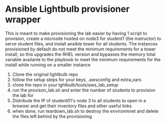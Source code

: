 # Ansible Lightbulb provisioner wrapper

This is meant to make provisioning the lab easier by having 1 script to provision, create a microsite hosted on node3 for student1 (the instructor) to serve student files, and install ansible tower for all students. The instances provisioned by default do not meet the minimum requirements for a tower install, so this upgrades the RHEL version and bypasses the memory total variable availanle to the playbook to meet the minimum requirements for the install while running on a smaller instance

1. Clone the original lightbulb repo
2. follow the setup steps for your keys, .awsconfig and extra_vars
3. clone the repo in your lghtbulb/tools/aws_lab_setup
4. run the provison_lab.sh and enter the number of students to provision the lab for
5. Distribute the IP of student01's node 3 to all students to open in a browser and get their inventory files and other useful links
6. when done, run teardown_lab.sh to destroy the environmnet and delete the files left behind by the provisioning 


